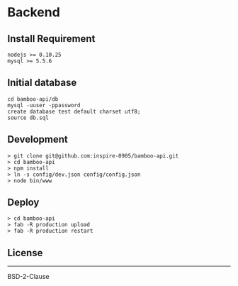 # Backend

## Install Requirement
```
nodejs >= 0.10.25
mysql >= 5.5.6
```

## Initial database
```
cd bamboo-api/db
mysql -uuser -ppassword
create database test default charset utf8;
source db.sql
```

## Development
```
> git clone git@github.com:inspire-0905/bamboo-api.git
> cd bamboo-api
> npm install
> ln -s config/dev.json config/config.json
> node bin/www
```

## Deploy
```
> cd bamboo-api
> fab -R production upload
> fab -R production restart
```

## License
- - -
BSD-2-Clause